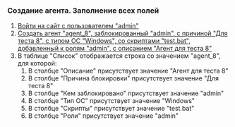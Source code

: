 ### Создание агента. Заполнение всех полей

1. [Войти на сайт с пользователем "admin"](../../../../0.%20Шаги/1.%20Войти%20на%20сайт%20с%20пользователем%20username.md)
1. [Создать агент "agent_8", заблокированный "admin", с причиной "Для теста 8", с типом ОС "Windows", со скриптами "test.bat", добавленный к ролям "admin", с описанием "Агент для теста 8"](../../../../0.%20Шаги/4.%20Создать%20агент%20agent,%20заблокированный%20lock_user,%20с%20приичной%20lock_cause,%20с%20типом%20ОС%20os_type,%20со%20скриптами%20scripts,%20добавленный%20к%20ролям%20roles,%20с%20описанием%20description.md)
1. В таблице "Список" отображается строка со значением "agent_8", для которой:
    1. В столбце "Описание" присутствует значение "Агент для теста 8"
    1. В столбце "Причина блокировки" присутствует значение "Для теста 8"
    1. В столбце "Кем заблокировано" присутствует значение "admin"
    1. В столбце "Тип ОС" присутствует значение "Windows"
    1. В столбце "Скрипты" присутствует значение "test.bat"
    1. В столбце "Роли" присутствует значение "admin"

